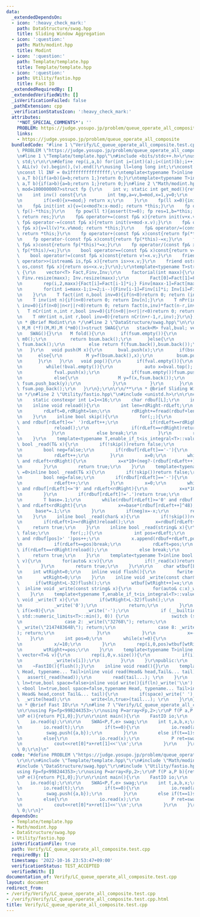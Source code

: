 ```yaml
---
data:
  _extendedDependsOn:
  - icon: ':heavy_check_mark:'
    path: DataStructure/swag.hpp
    title: Sliding Window Aggregation
  - icon: ':question:'
    path: Math/modint.hpp
    title: Modint
  - icon: ':question:'
    path: Template/template.hpp
    title: Template/template.hpp
  - icon: ':question:'
    path: Utility/fastio.hpp
    title: Fast IO
  _extendedRequiredBy: []
  _extendedVerifiedWith: []
  _isVerificationFailed: false
  _pathExtension: cpp
  _verificationStatusIcon: ':heavy_check_mark:'
  attributes:
    '*NOT_SPECIAL_COMMENTS*': ''
    PROBLEM: https://judge.yosupo.jp/problem/queue_operate_all_composite
    links:
    - https://judge.yosupo.jp/problem/queue_operate_all_composite
  bundledCode: "#line 1 \"Verify/LC_queue_operate_all_composite.test.cpp\"\n#define\
    \ PROBLEM \"https://judge.yosupo.jp/problem/queue_operate_all_composite\"\r\n\r\
    \n#line 1 \"Template/template.hpp\"\n#include <bits/stdc++.h>\r\nusing namespace\
    \ std;\r\n\r\n#define rep(i,a,b) for(int i=(int)(a);i<(int)(b);i++)\r\n#define\
    \ ALL(v) (v).begin(),(v).end()\r\nusing ll=long long int;\r\nconst int inf = 0x3fffffff;\r\
    \nconst ll INF = 0x1fffffffffffffff;\r\ntemplate<typename T>inline bool chmax(T&\
    \ a,T b){if(a<b){a=b;return 1;}return 0;}\r\ntemplate<typename T>inline bool chmin(T&\
    \ a,T b){if(a>b){a=b;return 1;}return 0;}\n#line 2 \"Math/modint.hpp\"\n\r\ntemplate<int\
    \ mod=1000000007>struct fp {\r\n    int v; static int get_mod(){return mod;}\r\
    \n    int inv() const{\r\n        int tmp,a=v,b=mod,x=1,y=0;\r\n        while(b)tmp=a/b,a-=tmp*b,swap(a,b),x-=tmp*y,swap(x,y);\r\
    \n        if(x<0){x+=mod;} return x;\r\n    }\r\n    fp(ll x=0){init(x%mod+mod);}\r\
    \n    fp& init(int x){v=(x<mod?x:x-mod); return *this;}\r\n    fp operator-()const{return\
    \ fp()-*this;}\r\n    fp pow(ll t){assert(t>=0); fp res=1,b=*this; while(t){if(t&1)res*=b;b*=b;t>>=1;}\
    \ return res;}\r\n    fp& operator+=(const fp& x){return init(v+x.v);}\r\n   \
    \ fp& operator-=(const fp& x){return init(v+mod-x.v);}\r\n    fp& operator*=(const\
    \ fp& x){v=ll(v)*x.v%mod; return *this;}\r\n    fp& operator/=(const fp& x){v=ll(v)*x.inv()%mod;\
    \ return *this;}\r\n    fp operator+(const fp& x)const{return fp(*this)+=x;}\r\
    \n    fp operator-(const fp& x)const{return fp(*this)-=x;}\r\n    fp operator*(const\
    \ fp& x)const{return fp(*this)*=x;}\r\n    fp operator/(const fp& x)const{return\
    \ fp(*this)/=x;}\r\n    bool operator==(const fp& x)const{return v==x.v;}\r\n\
    \    bool operator!=(const fp& x)const{return v!=x.v;}\r\n    friend istream&\
    \ operator>>(istream& is,fp& x){return is>>x.v;}\r\n    friend ostream& operator<<(ostream&\
    \ os,const fp& x){return os<<x.v;}\r\n};\r\ntemplate<typename T>struct factorial\
    \ {\r\n    vector<T> Fact,Finv,Inv;\r\n    factorial(int maxx){\r\n        Fact.resize(maxx);\
    \ Finv.resize(maxx); Inv.resize(maxx);\r\n        Fact[0]=Fact[1]=Finv[0]=Finv[1]=Inv[1]=1;\r\
    \n        rep(i,2,maxx){Fact[i]=Fact[i-1]*i;} Finv[maxx-1]=Fact[maxx-1].inv();\r\
    \n        for(int i=maxx-1;i>=2;i--){Finv[i-1]=Finv[i]*i; Inv[i]=Finv[i]*Fact[i-1];}\r\
    \n    }\r\n    T fact(int n,bool inv=0){if(n<0)return 0; return (inv?Finv[n]:Fact[n]);}\r\
    \n    T inv(int n){if(n<0)return 0; return Inv[n];}\r\n    T nPr(int n,int r,bool\
    \ inv=0){if(n<0||n<r||r<0)return 0; return fact(n,inv)*fact(n-r,inv^1);}\r\n \
    \   T nCr(int n,int r,bool inv=0){if(n<0||n<r||r<0)return 0; return fact(n,inv)*fact(r,inv^1)*fact(n-r,inv^1);}\r\
    \n    T nHr(int n,int r,bool inv=0){return nCr(n+r-1,r,inv);}\r\n};\r\n\r\n/**\r\
    \n * @brief Modint\r\n */\n#line 2 \"DataStructure/swag.hpp\"\n\r\ntemplate<typename\
    \ M,M (*f)(M,M),M (*m0)()>struct SWAG{\r\n   stack<M> fval,bval; vector<M> fsum,bsum;\r\
    \n   SWAG(){}\r\n   M fold(){\r\n      if(fsum.empty()){\r\n         if(bsum.empty())return\
    \ m0();\r\n         return bsum.back();\r\n      }else{\r\n         if(bsum.empty())return\
    \ fsum.back();\r\n         else return f(fsum.back(),bsum.back());\r\n      }\r\
    \n   }\r\n   void push(M x){\r\n      bval.push(x);\r\n      if(bsum.empty())bsum.push_back(x);\r\
    \n      else{\r\n         M y=f(bsum.back(),x);\r\n         bsum.push_back(y);\r\
    \n      }\r\n   }\r\n   void pop(){\r\n      if(fval.empty()){\r\n         bsum.clear();\r\
    \n         while(!bval.empty()){\r\n            auto x=bval.top(); bval.pop();\r\
    \n            fval.push(x);\r\n            if(fsum.empty())fsum.push_back(x);\r\
    \n            else{\r\n               M y=f(x,fsum.back());\r\n              \
    \ fsum.push_back(y);\r\n            }\r\n         }\r\n      }\r\n      fval.pop();\
    \ fsum.pop_back();\r\n   }\r\n};\r\n\r\n/**\r\n * @brief Sliding Window Aggregation\r\
    \n */\n#line 2 \"Utility/fastio.hpp\"\n#include <unistd.h>\r\n\r\nclass FastIO{\r\
    \n    static constexpr int L=1<<16;\r\n    char rdbuf[L];\r\n    int rdLeft=0,rdRight=0;\r\
    \n    inline void reload(){\r\n        int len=rdRight-rdLeft;\r\n        memmove(rdbuf,rdbuf+rdLeft,len);\r\
    \n        rdLeft=0,rdRight=len;\r\n        rdRight+=fread(rdbuf+len,1,L-len,stdin);\r\
    \n    }\r\n    inline bool skip(){\r\n        for(;;){\r\n            while(rdLeft!=rdRight\
    \ and rdbuf[rdLeft]<=' ')rdLeft++;\r\n            if(rdLeft==rdRight){\r\n   \
    \             reload();\r\n                if(rdLeft==rdRight)return false;\r\n\
    \            }\r\n            else break;\r\n        }\r\n        return true;\r\
    \n    }\r\n    template<typename T,enable_if_t<is_integral<T>::value,int> =0>inline\
    \ bool _read(T& x){\r\n        if(!skip())return false;\r\n        if(rdLeft+20>=rdRight)reload();\r\
    \n        bool neg=false;\r\n        if(rdbuf[rdLeft]=='-'){\r\n            neg=true;\r\
    \n            rdLeft++;\r\n        }\r\n        x=0;\r\n        while(rdbuf[rdLeft]>='0'\
    \ and rdLeft<rdRight){\r\n            x=x*10+(neg?-(rdbuf[rdLeft++]^48):(rdbuf[rdLeft++]^48));\r\
    \n        }\r\n        return true;\r\n    }\r\n    template<typename T,enable_if_t<is_floating_point<T>::value,int>\
    \ =0>inline bool _read(T& x){\r\n        if(!skip())return false;\r\n        if(rdLeft+20>=rdRight)reload();\r\
    \n        bool neg=false;\r\n        if(rdbuf[rdLeft]=='-'){\r\n            neg=true;\r\
    \n            rdLeft++;\r\n        }\r\n        x=0;\r\n        while(rdbuf[rdLeft]>='0'\
    \ and rdbuf[rdLeft]<='9' and rdLeft<rdRight){\r\n            x=x*10+(rdbuf[rdLeft++]^48);\r\
    \n        }\r\n        if(rdbuf[rdLeft]!='.')return true;\r\n        rdLeft++;\r\
    \n        T base=.1;\r\n        while(rdbuf[rdLeft]>='0' and rdbuf[rdLeft]<='9'\
    \ and rdLeft<rdRight){\r\n            x+=base*(rdbuf[rdLeft++]^48);\r\n      \
    \      base*=.1;\r\n        }\r\n        if(neg)x=-x;\r\n        return true;\r\
    \n    }\r\n    inline bool _read(char& x){\r\n        if(!skip())return false;\r\
    \n        if(rdLeft+1>=rdRight)reload();\r\n        x=rdbuf[rdLeft++];\r\n   \
    \     return true;\r\n    }\r\n    inline bool _read(string& x){\r\n        if(!skip())return\
    \ false;\r\n        for(;;){\r\n            int pos=rdLeft;\r\n            while(pos<rdRight\
    \ and rdbuf[pos]>' ')pos++;\r\n            x.append(rdbuf+rdLeft,pos-rdLeft);\r\
    \n            if(rdLeft==pos)break;\r\n            rdLeft=pos;\r\n           \
    \ if(rdLeft==rdRight)reload();\r\n            else break;\r\n        }\r\n   \
    \     return true;\r\n    }\r\n    template<typename T>inline bool _read(vector<T>&\
    \ v){\r\n        for(auto& x:v){\r\n            if(!_read(x))return false;\r\n\
    \        }\r\n        return true;\r\n    }\r\n\r\n    char wtbuf[L],tmp[50];\r\
    \n    int wtRight=0;\r\n    inline void flush(){\r\n        fwrite(wtbuf,1,wtRight,stdout);\r\
    \n        wtRight=0;\r\n    }\r\n    inline void _write(const char& x){\r\n  \
    \      if(wtRight>L-32)flush();\r\n        wtbuf[wtRight++]=x;\r\n    }\r\n  \
    \  inline void _write(const string& x){\r\n        for(auto& c:x)_write(c);\r\n\
    \    }\r\n    template<typename T,enable_if_t<is_integral<T>::value,int> =0>inline\
    \ void _write(T x){\r\n        if(wtRight>L-32)flush();\r\n        if(x==0){\r\
    \n            _write('0');\r\n            return;\r\n        }\r\n        else\
    \ if(x<0){\r\n            _write('-');\r\n            if (__builtin_expect(x ==\
    \ std::numeric_limits<T>::min(), 0)) {\r\n                switch (sizeof(x)) {\r\
    \n                case 2: _write(\"32768\"); return;\r\n                case 4:\
    \ _write(\"2147483648\"); return;\r\n                case 8: _write(\"9223372036854775808\"\
    ); return;\r\n                }\r\n            }\r\n            x=-x;\r\n    \
    \    }\r\n        int pos=0;\r\n        while(x!=0){\r\n            tmp[pos++]=char((x%10)|48);\r\
    \n            x/=10;\r\n        }\r\n        rep(i,0,pos)wtbuf[wtRight+i]=tmp[pos-1-i];\r\
    \n        wtRight+=pos;\r\n    }\r\n    template<typename T>inline void _write(const\
    \ vector<T>& v){\r\n        rep(i,0,v.size()){\r\n            if(i)_write(' ');\r\
    \n            _write(v[i]);\r\n        }\r\n    }\r\npublic:\r\n    FastIO(){}\r\
    \n    ~FastIO(){flush();}\r\n    inline void read(){}\r\n    template <typename\
    \ Head, typename... Tail>inline void read(Head& head,Tail&... tail){\r\n     \
    \   assert(_read(head));\r\n        read(tail...); \r\n    }\r\n    template<bool\
    \ ln=true,bool space=false>inline void write(){if(ln)_write('\\n');}\r\n    template\
    \ <bool ln=true,bool space=false,typename Head, typename... Tail>inline void write(const\
    \ Head& head,const Tail&... tail){\r\n        if(space)_write(' ');\r\n      \
    \  _write(head);\r\n        write<ln,true>(tail...); \r\n    }\r\n};\r\n\r\n/**\r\
    \n * @brief Fast IO\r\n */\n#line 7 \"Verify/LC_queue_operate_all_composite.test.cpp\"\
    \n\r\nusing Fp=fp<998244353>;\r\nusing P=array<Fp,2>;\r\nP f(P a,P b){return P{a[0]*b[0],a[1]*b[0]+b[1]};}\r\
    \nP e(){return P{1,0};}\r\n\r\nint main(){\r\n    FastIO io;\r\n    int q;\r\n\
    \    io.read(q);\r\n\r\n    SWAG<P,f,e> swag;\r\n    int t,a,b,x;\r\n    while(q--){\r\
    \n        io.read(t);\r\n        if(t==0){\r\n            io.read(a,b);\r\n  \
    \          swag.push({a,b});\r\n        }\r\n        else if(t==1)swag.pop();\r\
    \n        else{\r\n            io.read(x);\r\n            P ret=swag.fold();\r\
    \n            cout<<ret[0]*x+ret[1]<<'\\n';\r\n        }\r\n    }\r\n    return\
    \ 0;\r\n}\n"
  code: "#define PROBLEM \"https://judge.yosupo.jp/problem/queue_operate_all_composite\"\
    \r\n\r\n#include \"Template/template.hpp\"\r\n#include \"Math/modint.hpp\"\r\n\
    #include \"DataStructure/swag.hpp\"\r\n#include \"Utility/fastio.hpp\"\r\n\r\n\
    using Fp=fp<998244353>;\r\nusing P=array<Fp,2>;\r\nP f(P a,P b){return P{a[0]*b[0],a[1]*b[0]+b[1]};}\r\
    \nP e(){return P{1,0};}\r\n\r\nint main(){\r\n    FastIO io;\r\n    int q;\r\n\
    \    io.read(q);\r\n\r\n    SWAG<P,f,e> swag;\r\n    int t,a,b,x;\r\n    while(q--){\r\
    \n        io.read(t);\r\n        if(t==0){\r\n            io.read(a,b);\r\n  \
    \          swag.push({a,b});\r\n        }\r\n        else if(t==1)swag.pop();\r\
    \n        else{\r\n            io.read(x);\r\n            P ret=swag.fold();\r\
    \n            cout<<ret[0]*x+ret[1]<<'\\n';\r\n        }\r\n    }\r\n    return\
    \ 0;\r\n}"
  dependsOn:
  - Template/template.hpp
  - Math/modint.hpp
  - DataStructure/swag.hpp
  - Utility/fastio.hpp
  isVerificationFile: true
  path: Verify/LC_queue_operate_all_composite.test.cpp
  requiredBy: []
  timestamp: '2022-10-16 23:53:47+09:00'
  verificationStatus: TEST_ACCEPTED
  verifiedWith: []
documentation_of: Verify/LC_queue_operate_all_composite.test.cpp
layout: document
redirect_from:
- /verify/Verify/LC_queue_operate_all_composite.test.cpp
- /verify/Verify/LC_queue_operate_all_composite.test.cpp.html
title: Verify/LC_queue_operate_all_composite.test.cpp
---
```

